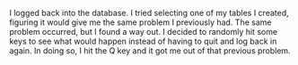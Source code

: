 I logged back into the database. I tried selecting one of my tables I created, figuring it would give me the same problem I previously had. The same problem occurred, but I found a way out. I decided to randomly hit some keys to see what would happen instead of having to quit and log back in again. In doing so, I hit the Q key and it got me out of that previous problem. 
